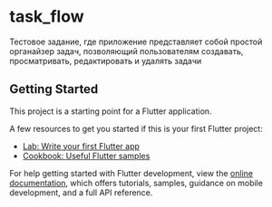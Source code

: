 # task_flow

Тестовое задание, где приложение представляет собой простой органайзер задач, позволяющий пользователям создавать, просматривать, редактировать и удалять задачи

## Getting Started

This project is a starting point for a Flutter application.

A few resources to get you started if this is your first Flutter project:

- [Lab: Write your first Flutter app](https://docs.flutter.dev/get-started/codelab)
- [Cookbook: Useful Flutter samples](https://docs.flutter.dev/cookbook)

For help getting started with Flutter development, view the
[online documentation](https://docs.flutter.dev/), which offers tutorials,
samples, guidance on mobile development, and a full API reference.
